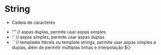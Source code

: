 # String

* Cadeia de caracteres

- "" // aspas duplas, permite usar aspas simples
- '' // aspas simples, permite usar aspas duplas
- `` // templaate literals ou template strings, permite usar aspas simples e duplas, além de permitir múltiplas linhas e interpolação ${}